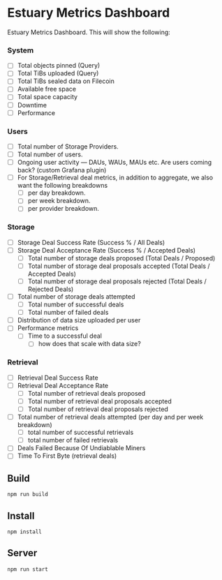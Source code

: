 # Estuary Metrics Dashboard

Estuary Metrics Dashboard. This will show the following:

### **System**

- [ ]  Total objects pinned (Query) 
- [ ]  Total TiBs uploaded (Query)
- [ ]  Total TiBs sealed data on Filecoin
- [ ]  Available free space
- [ ]  Total space capacity
- [ ]  Downtime
- [ ]  Performance 

### **Users**

- [ ]  Total number of Storage Providers.
- [ ]  Total number of users.
- [ ]  Ongoing user activity — DAUs, WAUs, MAUs etc. Are users coming back? (custom Grafana plugin)
- [ ]  For Storage/Retrieval deal metrics, in addition to aggregate, we also want the following breakdowns
    - [ ]  per day breakdown.
    - [ ]  per week breakdown.
    - [ ]  per provider breakdown.

### **Storage**

- [ ]  Storage Deal Success Rate (Success % / All Deals)
- [ ]  Storage Deal Acceptance Rate (Success % / Accepted Deals)
    - [ ]  Total number of storage deals proposed  (Total Deals / Proposed)
    - [ ]  Total number of storage deal proposals accepted (Total Deals / Accepted Deals)
    - [ ]  Total number of storage deal proposals rejected (Total Deals / Rejected Deals)
- [ ]  Total number of storage deals attempted
    - [ ]  Total number of successful deals
    - [ ]  Total number of failed deals
- [ ]  Distribution of data size uploaded per user
- [ ]  Performance metrics
    - [ ]  Time to a successful deal
        - [ ]  how does that scale with data size?

### **Retrieval**
- [ ]  Retrieval Deal Success Rate
- [ ]  Retrieval Deal Acceptance Rate
    - [ ]  Total number of retrieval deals proposed
    - [ ]  Total number of retrieval deal proposals accepted
    - [ ]  Total number of retrieval deal proposals rejected
- [ ]  Total number of retrieval deals attempted (per day and per week breakdown)
    - [ ]  total number of successful retrievals
    - [ ]  total number of failed retrievals
- [ ]  Deals Failed Because Of Undiablable Miners
- [ ]  Time To First Byte (retrieval deals)

## Build
```
npm run build
```

## Install
```
npm install
```

## Server
```
npm run start
```
